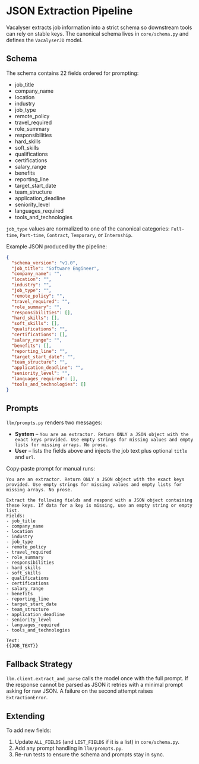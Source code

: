 # JSON Extraction Pipeline

Vacalyser extracts job information into a strict schema so downstream tools can rely on stable keys.
The canonical schema lives in `core/schema.py` and defines the `VacalyserJD` model.

## Schema
The schema contains 22 fields ordered for prompting:

- job_title
- company_name
- location
- industry
- job_type
- remote_policy
- travel_required
- role_summary
- responsibilities
- hard_skills
- soft_skills
- qualifications
- certifications
- salary_range
- benefits
- reporting_line
- target_start_date
- team_structure
- application_deadline
- seniority_level
- languages_required
- tools_and_technologies

`job_type` values are normalized to one of the canonical categories:
`Full-time`, `Part-time`, `Contract`, `Temporary`, or `Internship`.

Example JSON produced by the pipeline:

```json
{
  "schema_version": "v1.0",
  "job_title": "Software Engineer",
  "company_name": "",
  "location": "",
  "industry": "",
  "job_type": "",
  "remote_policy": "",
  "travel_required": "",
  "role_summary": "",
  "responsibilities": [],
  "hard_skills": [],
  "soft_skills": [],
  "qualifications": "",
  "certifications": [],
  "salary_range": "",
  "benefits": [],
  "reporting_line": "",
  "target_start_date": "",
  "team_structure": "",
  "application_deadline": "",
  "seniority_level": "",
  "languages_required": [],
  "tools_and_technologies": []
}
```

## Prompts
`llm/prompts.py` renders two messages:

- **System** – `You are an extractor. Return ONLY a JSON object with the exact keys provided. Use empty strings for missing values and empty lists for missing arrays. No prose.`
- **User** – lists the fields above and injects the job text plus optional `title` and `url`.

Copy‑paste prompt for manual runs:

```
You are an extractor. Return ONLY a JSON object with the exact keys provided. Use empty strings for missing values and empty lists for missing arrays. No prose.

Extract the following fields and respond with a JSON object containing these keys. If data for a key is missing, use an empty string or empty list.
Fields:
- job_title
- company_name
- location
- industry
- job_type
- remote_policy
- travel_required
- role_summary
- responsibilities
- hard_skills
- soft_skills
- qualifications
- certifications
- salary_range
- benefits
- reporting_line
- target_start_date
- team_structure
- application_deadline
- seniority_level
- languages_required
- tools_and_technologies

Text:
{{JOB_TEXT}}
```

## Fallback Strategy
`llm.client.extract_and_parse` calls the model once with the full prompt. If the response cannot be parsed as JSON it retries with a minimal prompt asking for raw JSON. A failure on the second attempt raises `ExtractionError`.

## Extending
To add new fields:

1. Update `ALL_FIELDS` (and `LIST_FIELDS` if it is a list) in `core/schema.py`.
2. Add any prompt handling in `llm/prompts.py`.
3. Re-run tests to ensure the schema and prompts stay in sync.
